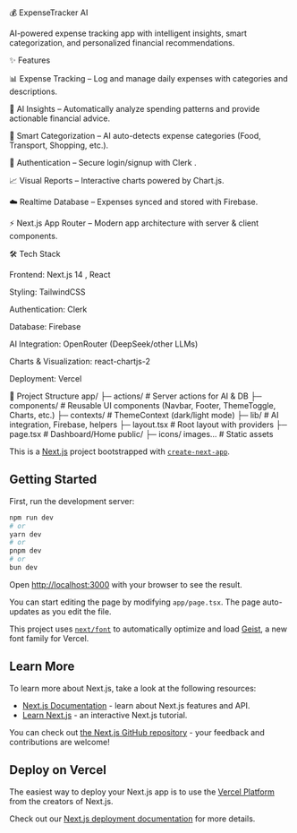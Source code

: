 
💰 ExpenseTracker AI

AI-powered expense tracking app with intelligent insights, smart categorization, and personalized financial recommendations.

✨ Features

📊 Expense Tracking – Log and manage daily expenses with categories and descriptions.

🤖 AI Insights – Automatically analyze spending patterns and provide actionable financial advice.

🧠 Smart Categorization – AI auto-detects expense categories (Food, Transport, Shopping, etc.).

🔐 Authentication – Secure login/signup with Clerk
.

📈 Visual Reports – Interactive charts powered by Chart.js.

☁️ Realtime Database – Expenses synced and stored with Firebase.

⚡ Next.js App Router – Modern app architecture with server & client components.

🛠️ Tech Stack

Frontend: Next.js 14
, React

Styling: TailwindCSS


Authentication: Clerk

Database: Firebase

AI Integration: OpenRouter
 (DeepSeek/other LLMs)

Charts & Visualization: react-chartjs-2

Deployment: Vercel

📂 Project Structure
app/
 ├─ actions/            # Server actions for AI & DB
 ├─ components/         # Reusable UI components (Navbar, Footer, ThemeToggle, Charts, etc.)
 ├─ contexts/           # ThemeContext (dark/light mode)
 ├─ lib/                # AI integration, Firebase, helpers
 ├─ layout.tsx          # Root layout with providers
 ├─ page.tsx            # Dashboard/Home
public/
 ├─ icons/ images...    # Static assets


This is a [Next.js](https://nextjs.org) project bootstrapped with [`create-next-app`](https://nextjs.org/docs/app/api-reference/cli/create-next-app).

## Getting Started

First, run the development server:

```bash
npm run dev
# or
yarn dev
# or
pnpm dev
# or
bun dev
```

Open [http://localhost:3000](http://localhost:3000) with your browser to see the result.

You can start editing the page by modifying `app/page.tsx`. The page auto-updates as you edit the file.

This project uses [`next/font`](https://nextjs.org/docs/app/building-your-application/optimizing/fonts) to automatically optimize and load [Geist](https://vercel.com/font), a new font family for Vercel.

## Learn More

To learn more about Next.js, take a look at the following resources:

- [Next.js Documentation](https://nextjs.org/docs) - learn about Next.js features and API.
- [Learn Next.js](https://nextjs.org/learn) - an interactive Next.js tutorial.

You can check out [the Next.js GitHub repository](https://github.com/vercel/next.js) - your feedback and contributions are welcome!

## Deploy on Vercel

The easiest way to deploy your Next.js app is to use the [Vercel Platform](https://vercel.com/new?utm_medium=default-template&filter=next.js&utm_source=create-next-app&utm_campaign=create-next-app-readme) from the creators of Next.js.

Check out our [Next.js deployment documentation](https://nextjs.org/docs/app/building-your-application/deploying) for more details.
